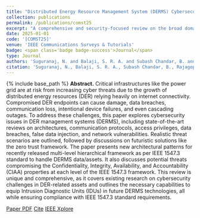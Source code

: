 ```yaml
---
title: "Distributed Energy Resource Management System (DERMS) Cybersecurity Scenarios, Trends, and Potential Technologies: A Review"
collection: publications
permalink: /publications/comst25
excerpt: "A comprehensive and security-focused review on the broad domain of DERMS"
date: 2025-01-01
code: '[COMST25]'
venue: 'IEEE Communications Surveys & Tutorials'
badge: <span class='badge badge-success'>Journal</span>
type: Journal
authors: 'Suguranaj, N. and Balaji, S. R. A. and Subash Chandar, B. and Rajagopalan, P. and Kose, U. and Loper, D. C. and Mahfuz, T. and Chakraborty, P. and Ahmad, S. and Kim, T. and <u>Apruzzese, G.</u> and Dubey, A. and Strezoski, L. and Blakely, B. and Ghosh, S. and Bharata Reddy, M. J. and Padullaparti, H. V. and Ranganathan, P.'
citation: 'Suguranaj, N., Balaji, S. R. A., Subash Chandar, B., Rajagopalan, P., Kose, U., Loper, D. C., Mahfuz, T., Chakraborty, P., Ahmad, S., Kim, T., <u>Apruzzese, G.</u>, Dubey, A., Strezoski, L., Blakely, B., Ghosh, S., Bharata Reddy, M. J., Padullaparti, H. V., & Ranganathan, P. (2025). "Distributed Energy Resource Management System (DERMS) Cybersecurity Scenarios, Trends, and Potential Technologies: A Review." <i>IEEE Communications Surveys and Tutorials</i>.'
---
```

{% include base_path %}
<b>Abstract.</b> Critical infrastructures like the power grid are at risk from
increasing cyber threats due to the growth of distributed energy resources (DER) relying heavily on internet connectivity. Compromised DER endpoints can cause damage, data breaches, communication loss, intentional device failures, and even cascading outages. To address these challenges, this paper explores cybersecurity issues in DER management systems (DERMS), including state-of-the-art reviews on architectures, communication protocols, access privileges, data breaches, false data injection, and network vulnerabilities. Realistic threat scenarios are outlined, followed by discussions on futuristic solutions like the zero trust framework. The paper presents new architectural patterns for recently released multi-level hierarchical framework as per IEEE 1547.3 standard to handle DERMS data/assets. It also discusses potential threats compromising the Confidentiality, Integrity, Availability, and Accountability (CIAA) properties at each level of the IEEE 1547.3 framework. This review is unique and comprehensive, as it covers existing research on cybersecurity challenges in DER-related assets and outlines the necessary capabilities to equip Intrusion Diagnostic Units (IDUs) in future DERMS technologies, all while ensuring compliance with IEEE 1547.3 standard requirements.

<a class="btn btn-outline-primary my-1 mr-1 btn-sm" href="{{ base_path }}/files/papers/comst25/comst25.pdf" target="_blank" rel="noopener">Paper PDF</a> 
<a class="btn btn-outline-primary my-1 mr-1 btn-sm" href="{{ base_path }}/files/papers/comst25/comst25_cite.html" target="_blank" rel="noopener">Cite</a> 
<a class="btn btn-outline-primary my-1 mr-1 btn-sm" href="http://dx.doi.org/10.1109/COMST.2025.3534828" target="_blank" rel="noopener">IEEE Xplore</a>